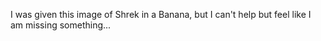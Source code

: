 I was given this image of Shrek in a Banana, but I can't help but feel like I am missing something...
